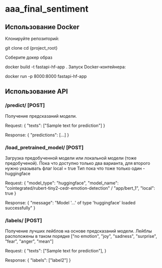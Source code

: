 # aaa_final_sentiment

## Использование Docker
Клонируйте репозиторий:

git clone 
cd {project_root}

Соберите докер образ

docker build -t fastapi-hf-app .
Запуск Docker-контейнера:

docker run -p 8000:8000 fastapi-hf-app


## Использование API

### /predict/ [POST]
Получение предсказаний модели.

Request:
{
    "texts": ["Sample text for prediction"]
}

Response:
{
    "predictions": [...]
}


### /load_pretrained_model/ [POST]
Загрузка предобученной модели или локальной модели (тоже предобученой).
Пока что доступно только два варианта, для второго нужно указывать флаг local = true
Тип пока что тоже только один - huggingface

Request:
{
    "model_type": "huggingface",
    "model_name": "cointegrated/rubert-tiny2-cedr-emotion-detection" / "app/bert_1", 
    "local": true
}

Response:
{
    "message": "Model '...' of type 'huggingface' loaded successfully"
}


### /labels/ [POST]
Получение лучших лейблов на основе предсказаний модели. 
Лейблы расположены в таком порядке ["no emotion", "joy", "sadness", "surprise", "fear", "anger", "mean"]

Request:
{
    "texts": ["Sample text for prediction"],
}

Response:
{
    "labels": ["label2"]
}